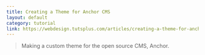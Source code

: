 ```yaml
---
title: Creating a Theme for Anchor CMS
layout: default
category: tutorial
link: https://webdesign.tutsplus.com/articles/creating-a-theme-for-anchor-cms--webdesign-13037
---
```


> Making a custom theme for the open source CMS, Anchor.
